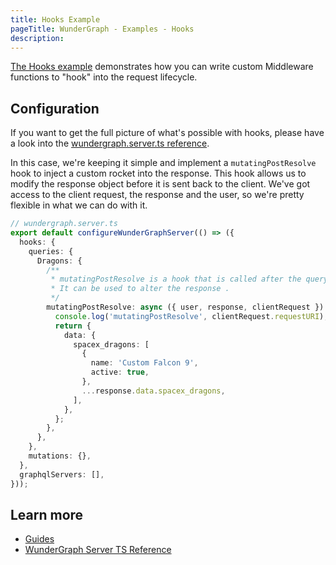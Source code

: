 ```yaml
---
title: Hooks Example
pageTitle: WunderGraph - Examples - Hooks
description:
---
```


[The Hooks example](https://github.com/wundergraph/wundergraph/tree/main/examples/hooks) demonstrates how you can write custom Middleware functions to "hook" into the request lifecycle.

## Configuration

If you want to get the full picture of what's possible with hooks,
please have a look into the [wundergraph.server.ts reference](/docs/wundergraph-server-ts-reference).

In this case, we're keeping it simple and implement a `mutatingPostResolve` hook to inject a custom rocket into the response.
This hook allows us to modify the response object before it is sent back to the client.
We've got access to the client request, the response and the user,
so we're pretty flexible in what we can do with it.

```typescript
// wundergraph.server.ts
export default configureWunderGraphServer(() => ({
  hooks: {
    queries: {
      Dragons: {
        /**
         * mutatingPostResolve is a hook that is called after the query has been resolved.
         * It can be used to alter the response .
         */
        mutatingPostResolve: async ({ user, response, clientRequest }) => {
          console.log('mutatingPostResolve', clientRequest.requestURI);
          return {
            data: {
              spacex_dragons: [
                {
                  name: 'Custom Falcon 9',
                  active: true,
                },
                ...response.data.spacex_dragons,
              ],
            },
          };
        },
      },
    },
    mutations: {},
  },
  graphqlServers: [],
}));
```

## Learn more

- [Guides](/docs/guides)
- [WunderGraph Server TS Reference](/docs/wundergraph-server-ts-reference)
